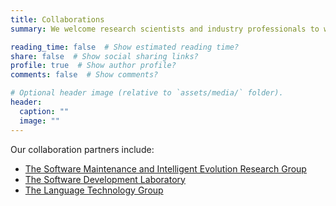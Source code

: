 ```yaml
---
title: Collaborations
summary: We welcome research scientists and industry professionals to work with us.

reading_time: false  # Show estimated reading time?
share: false  # Show social sharing links?
profile: true  # Show author profile?
comments: false  # Show comments?

# Optional header image (relative to `assets/media/` folder).
header:
  caption: ""
  image: ""
---
```


Our collaboration partners include:
- [The Software Maintenance and Intelligent Evolution Research Group](https://mkaouer.net/)
- [The Software Development Laboratory](http://www.sdml.cs.kent.edu/)
- [The Language Technology Group](https://www.gmu.edu/profiles/mzampier)